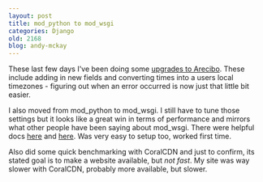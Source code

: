 ```yaml
---
layout: post
title: mod_python to mod_wsgi
categories: Django
old: 2168
blog: andy-mckay
---
```

<p>These last few days I've been doing some <a href="http://www.areciboapp.com/blog/5/">upgrades to Arecibo</a>. These include adding in new fields and converting times into a users local timezones - figuring out when an error occurred is now just that little bit easier.</p>
<p>I also moved from mod_python to mod_wsgi. I still have to tune those settings but it looks like a great win in terms of performance and mirrors what other people have been saying about mod_wsgi. There were helpful docs <a href="http://ericholscher.com/blog/2008/jul/8/setting-django-and-mod_wsgi/">here</a> and <a href="http://code.google.com/p/modwsgi/wiki/IntegrationWithDjango">here</a>. Was very easy to setup too, worked first time.</p>
<p>Also did some quick benchmarking with CoralCDN and just to confirm, its stated goal is to make a website available, but <i>not fast</i>. My site was way slower with CoralCDN, probably more available, but slower.</p>